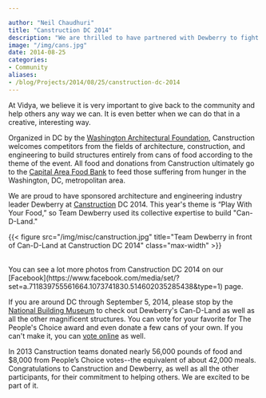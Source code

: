 ```yaml
---

author: "Neil Chaudhuri"
title: "Canstruction DC 2014"
description: "We are thrilled to have partnered with Dewberry to fight hunger at Canstruction DC 2014."  
image: "/img/cans.jpg"
date: 2014-08-25
categories: 
- Community
aliases:
- /blog/Projects/2014/08/25/canstruction-dc-2014
---
```


At Vidya, we believe it is very important to give back to the community and help others any way we can. It is even better when we can do that in a creative,
interesting way.

Organized in DC by the [Washington Architectural Foundation](http://wafonline.org/), Canstruction welcomes competitors from the fields of
architecture, construction, and engineering to build structures entirely from cans of food according to the theme of the event. All food and donations 
from Canstruction ultimately go to the [Capital Area Food Bank](http://www.capitalareafoodbank.org/) to feed those suffering 
from hunger in the Washington, DC, metropolitan area.



We are proud to have sponsored architecture and engineering industry leader Dewberry at [Canstruction](http://www.canstruction.org/) DC 2014. 
This year's theme is “Play With Your Food,” so Team Dewberry used its collective expertise to build "Can-D-Land." 
  
{{< figure src="/img/misc/canstruction.jpg" title="Team Dewberry in front of Can-D-Land at Canstruction DC 2014" class="max-width" >}}

<br>
You can see a lot more photos from Canstruction DC 2014 on our [Facebook](https://www.facebook.com/media/set/?set=a.711839755561664.1073741830.514602035285438&type=1) page. 

If you are around DC through September 5, 2014, 
please stop by the [National Building Museum](http://www.nbm.org/) to check out Dewberry's 
Can-D-Land as well as all the other magnificent structures. You can vote for your 
favorite for The People's Choice award and even donate a few cans of your own. If you can't make 
it, you can [vote online](http://www.capitalareafoodbank.org/2014/08/canstruction-2014-time-vote/) as well.

In 2013 Canstruction teams donated nearly 56,000 pounds of food and $8,000 from People’s Choice votes--the equivalent 
of about 42,000 meals. Congratulations to Canstruction and 
Dewberry, as well as all the other participants, for their commitment to helping others. We are excited to be part of it.